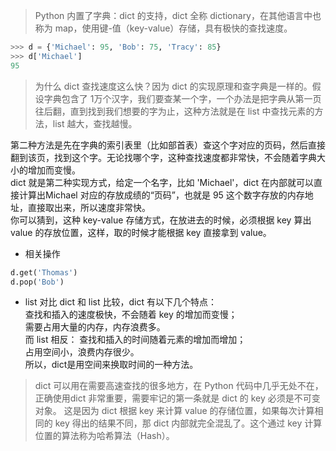 > Python 内置了字典：dict 的支持，dict 全称 dictionary，在其他语言中也称为 map，使用键-值（key-value）存储，具有极快的查找速度。  
```python
>>> d = {'Michael': 95, 'Bob': 75, 'Tracy': 85}
>>> d['Michael']
95
```
> 为什么 dict 查找速度这么快？因为 dict 的实现原理和查字典是一样的。假设字典包含了 1万个汉字，我们要查某一个字，一个办法是把字典从第一页往后翻，直到找到我们想要的字为止，这种方法就是在 list 中查找元素的方法，list 越大，查找越慢。  

第二种方法是先在字典的索引表里（比如部首表）查这个字对应的页码，然后直接翻到该页，找到这个字。无论找哪个字，这种查找速度都非常快，不会随着字典大小的增加而变慢。  
dict 就是第二种实现方式，给定一个名字，比如 'Michael'，dict 在内部就可以直接计算出Michael 对应的存放成绩的“页码”，也就是 95 这个数字存放的内存地址，直接取出来，所以速度非常快。  
你可以猜到，这种 key-value 存储方式，在放进去的时候，必须根据 key 算出 value 的存放位置，这样，取的时候才能根据 key 直接拿到 value。
- 相关操作
```python
d.get('Thomas')
d.pop('Bob')
```
- list 对比 dict
和 list 比较，dict 有以下几个特点：  
查找和插入的速度极快，不会随着 key 的增加而变慢；  
需要占用大量的内存，内存浪费多。  
而 list 相反：
查找和插入的时间随着元素的增加而增加；  
占用空间小，浪费内存很少。  
所以，dict是用空间来换取时间的一种方法。
> dict 可以用在需要高速查找的很多地方，在 Python 代码中几乎无处不在，正确使用dict 非常重要，需要牢记的第一条就是 dict 的 key 必须是不可变对象。
这是因为 dict 根据 key 来计算 value 的存储位置，如果每次计算相同的 key 得出的结果不同，那 dict 内部就完全混乱了。这个通过 key 计算位置的算法称为哈希算法（Hash）。